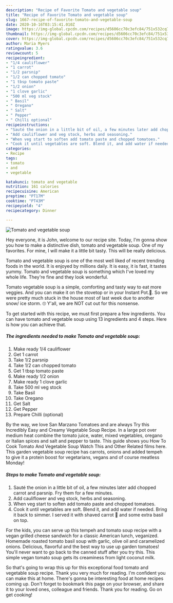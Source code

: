 ```yaml
---
description: "Recipe of Favorite Tomato and vegetable soup"
title: "Recipe of Favorite Tomato and vegetable soup"
slug: 1667-recipe-of-favorite-tomato-and-vegetable-soup
date: 2020-10-16T03:15:41.010Z
image: https://img-global.cpcdn.com/recipes/d5606cc70c3efc84/751x532cq70/tomato-and-vegetable-soup-recipe-main-photo.jpg
thumbnail: https://img-global.cpcdn.com/recipes/d5606cc70c3efc84/751x532cq70/tomato-and-vegetable-soup-recipe-main-photo.jpg
cover: https://img-global.cpcdn.com/recipes/d5606cc70c3efc84/751x532cq70/tomato-and-vegetable-soup-recipe-main-photo.jpg
author: Maria Myers
ratingvalue: 3.6
reviewcount: 5
recipeingredient:
- "1/4 cauliflower"
- "1 carrot"
- "1/2 parsnip"
- "1/2 can chopped tomato"
- "1 tbsp tomato paste"
- "1/2 onion"
- "1 clove garlic"
- "500 ml veg stock"
- " Basil"
- " Oregano"
- " Salt"
- " Pepper"
- " Chilli optional"
recipeinstructions:
- "Sauté the onion in a little bit of oil, a few minutes later add chopped carrot and parsnip. Fry them for a few minutes."
- "Add cauliflower and veg stock, herbs and seasoning."
- "When veg start to soften add tomato paste and chopped tomatoes."
- "Cook it until vegetables are soft. Blend it, and add water if needed. Bring it back to simmer. I served it with shaved carrot 🥕 and some extra basil on top."
categories:
- Recipe
tags:
- tomato
- and
- vegetable

katakunci: tomato and vegetable 
nutrition: 161 calories
recipecuisine: American
preptime: "PT17M"
cooktime: "PT43M"
recipeyield: "4"
recipecategory: Dinner

---
```



![Tomato and vegetable soup](https://img-global.cpcdn.com/recipes/d5606cc70c3efc84/751x532cq70/tomato-and-vegetable-soup-recipe-main-photo.jpg)

Hey everyone, it is John, welcome to our recipe site. Today, I'm gonna show you how to make a distinctive dish, tomato and vegetable soup. One of my favorites. For mine, I will make it a little bit tasty. This will be really delicious.

Tomato and vegetable soup is one of the most well liked of recent trending foods in the world. It is enjoyed by millions daily. It is easy, it is fast, it tastes yummy. Tomato and vegetable soup is something which I've loved my whole life. They're fine and they look wonderful.

Tomato vegetable soup is a simple, comforting and tasty way to eat more veggies. And you can make it on the stovetop or in your Instant Pot.🎉. So we were pretty much stuck in the house most of last week due to another snow/ ice storm. 🙄 Y&#39;all, we are NOT cut out for this nonsense.


To get started with this recipe, we must first prepare a few ingredients. You can have tomato and vegetable soup using 13 ingredients and 4 steps. Here is how you can achieve that.

<!--inarticleads1-->

##### The ingredients needed to make Tomato and vegetable soup:

1. Make ready 1/4 cauliflower
1. Get 1 carrot
1. Take 1/2 parsnip
1. Take 1/2 can chopped tomato
1. Get 1 tbsp tomato paste
1. Make ready 1/2 onion
1. Make ready 1 clove garlic
1. Take 500 ml veg stock
1. Take  Basil
1. Take  Oregano
1. Get  Salt
1. Get  Pepper
1. Prepare  Chilli (optional)


By the way, we love San Marzano Tomatoes and are always Try this Incredibly Easy and Creamy Vegetable Soup Recipe. In a large pot over medium heat combine the tomato juice, water, mixed vegetables, oregano or Italian spices and salt and pepper to taste. This guide shows you How To Cook Tomato And Vegetable Soup Watch This and Other Related films here. This garden vegetable soup recipe has carrots, onions and added tempeh to give it a protein boost for vegetarians, vegans and of course meatless Monday! 

<!--inarticleads2-->

##### Steps to make Tomato and vegetable soup:

1. Sauté the onion in a little bit of oil, a few minutes later add chopped carrot and parsnip. Fry them for a few minutes.
1. Add cauliflower and veg stock, herbs and seasoning.
1. When veg start to soften add tomato paste and chopped tomatoes.
1. Cook it until vegetables are soft. Blend it, and add water if needed. Bring it back to simmer. I served it with shaved carrot 🥕 and some extra basil on top.


For the kids, you can serve up this tempeh and tomato soup recipe with a vegan grilled cheese sandwich for a classic American lunch, veganized. Homemade roasted tomato basil soup with garlic, olive oil and caramelized onions. Delicious, flavorful and the best way to use up garden tomatoes! You&#39;ll never want to go back to the canned stuff after you try this. This simple vegan tomato soup gets its creaminess from light coconut milk. 

So that's going to wrap this up for this exceptional food tomato and vegetable soup recipe. Thank you very much for reading. I'm confident you can make this at home. There's gonna be interesting food at home recipes coming up. Don't forget to bookmark this page on your browser, and share it to your loved ones, colleague and friends. Thank you for reading. Go on get cooking!
